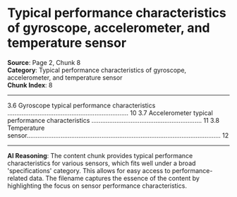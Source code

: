 # Typical performance characteristics of gyroscope, accelerometer, and temperature sensor

**Source**: Page 2, Chunk 8  
**Category**: Typical performance characteristics of gyroscope, accelerometer, and temperature sensor  
**Chunk Index**: 8

---

3.6 Gyroscope typical performance characteristics .................................................................... 10
3.7 Accelerometer typical performance characteristics .............................................................. 11
3.8 Temperature sensor............................................................................................................. 12

---

**AI Reasoning**: The content chunk provides typical performance characteristics for various sensors, which fits well under a broad 'specifications' category. This allows for easy access to performance-related data. The filename captures the essence of the content by highlighting the focus on sensor performance characteristics.

